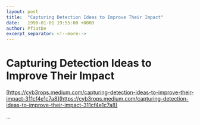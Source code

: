 ```yaml
---
layout: post
title:  "Capturing Detection Ideas to Improve Their Impact"
date:   1990-01-01 19:55:00 +0000
author: PfiatDe
excerpt_separator: <!--more-->
---
```


# Capturing Detection Ideas to Improve Their Impact

[https://cyb3rops.medium.com/capturing-detection-ideas-to-improve-their-impact-311cf4e1c7a8](https://cyb3rops.medium.com/capturing-detection-ideas-to-improve-their-impact-311cf4e1c7a8)

...
<!--more-->
